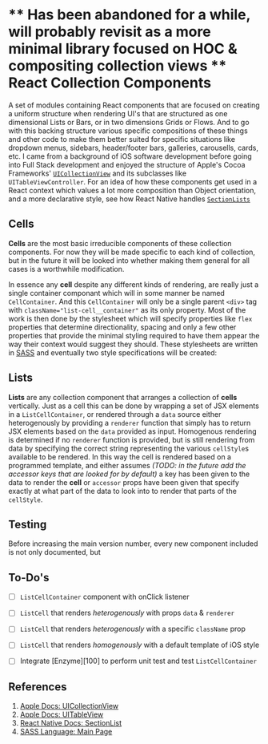 ** Has been abandoned for a while, will probably revisit as a more minimal library focused on HOC & compositing collection views **
React Collection Components
===========================
A set of modules containing React components that are focused on creating a uniform structure when rendering UI's that are structured as one dimensional Lists or Bars, or in two dimensions Grids or Flows. And to go with this backing structure various specific compositions of these things and other code to make them better suited for specific situations like dropdown menus, sidebars, header/footer bars, galleries, carousells, cards, etc. I came from a background of iOS software development before going into Full Stack development and enjoyed the structure of Apple's Cocoa Frameworks' [`UICollectionView`][01] and its subclasses like `UITableViewController`. For an idea of how these components get used in a React context which values a lot more composition than Object orientation, and a more declarative style, see how React Native handles [`SectionLists`][03]

Cells
-----
**Cells** are the most basic irreducible components of these collection components. For now they will be made specific to each kind of collection, but in the future it will be looked into whether making them general for all cases is a worthwhile modification.

In essence any **cell** despite any different kinds of rendering, are really just a single container componant which will in some manner be named `CellContainer`. And this `CellContainer` will only be a single parent `<div>` tag with `className="list-cell__container"` as its only property. Most of the work is then done by the stylesheet which will specify properties like `flex` properties that determine directionality, spacing and only a few other properties that provide the minimal styling required to have them appear the way their context would suggest they should. These stylesheets are written in [SASS][04] and eventually two style specifications will be created:

Lists
-----
**Lists** are any collection component that arranges a collection of **cells** vertically. Just as a cell this can be done by wrapping a set of JSX elements in a `ListCellContainer`, or rendered through a `data` source either heterogenously by providing a `renderer` function that simply has to return JSX elements based on the `data` provided as input. Homogenous rendering is determined if no `renderer` function is provided, but is still rendering from data by specifying the correct string representing the various `cellStyle`s available to be rendered. In this way the cell is rendered based on a programmed template, and either assumes *(TODO: in the future add the accessor keys that are looked for by default)* a key has been given to the data to render the **cell** or `accessor` props have been given that specify exactly at what part of the data to look into to render that parts of the `cellStyle`.

Testing
-------
Before increasing the main version number, every new component included is not only documented, but 

To-Do's
-------
- [ ] `ListCellContainer` component with onClick listener
- [ ] `ListCell` that renders *heterogenously* with props `data` & `renderer`
- [ ] `ListCell` that renders *heterogenously* with a specific `className` prop
- [ ] `ListCell` that renders *homogenously* with a default template of iOS style
- [ ] Integrate [Enzyme][100] to perform unit test and test `ListCellContainer`



References
----------
[01]: https://developer.apple.com/documentation/uikit/uicollectionview "Apple Docs: UICollectionView"
[02]: https://developer.apple.com/documentation/uikit/uitableview "Apple Docs: UITableView"
[03]: https://facebook.github.io/react-native/docs/sectionlist.html "React Native Docs: SectionList"
[04]: http://sass-lang.com/ "SASS Language: Main Page"

1. [Apple Docs: UICollectionView][01]
2. [Apple Docs: UITableView][02]
3. [React Native Docs: SectionList][03]
4. [SASS Language: Main Page][04]
